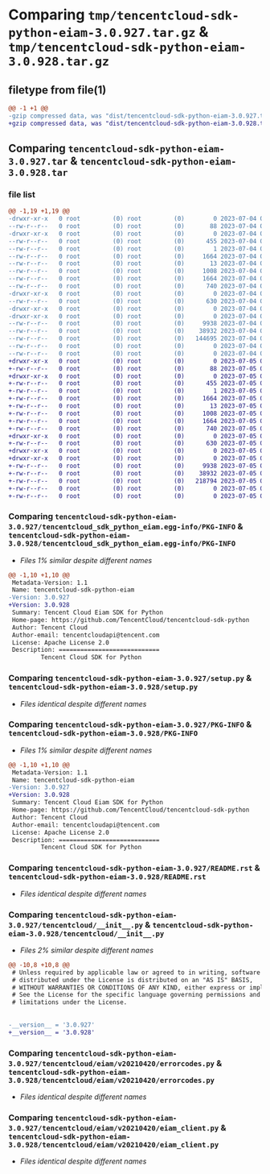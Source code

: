 # Comparing `tmp/tencentcloud-sdk-python-eiam-3.0.927.tar.gz` & `tmp/tencentcloud-sdk-python-eiam-3.0.928.tar.gz`

## filetype from file(1)

```diff
@@ -1 +1 @@
-gzip compressed data, was "dist/tencentcloud-sdk-python-eiam-3.0.927.tar", last modified: Tue Jul  4 00:21:23 2023, max compression
+gzip compressed data, was "dist/tencentcloud-sdk-python-eiam-3.0.928.tar", last modified: Wed Jul  5 00:25:32 2023, max compression
```

## Comparing `tencentcloud-sdk-python-eiam-3.0.927.tar` & `tencentcloud-sdk-python-eiam-3.0.928.tar`

### file list

```diff
@@ -1,19 +1,19 @@
-drwxr-xr-x   0 root         (0) root         (0)        0 2023-07-04 00:21:23.000000 tencentcloud-sdk-python-eiam-3.0.927/
--rw-r--r--   0 root         (0) root         (0)       88 2023-07-04 00:21:23.000000 tencentcloud-sdk-python-eiam-3.0.927/setup.cfg
-drwxr-xr-x   0 root         (0) root         (0)        0 2023-07-04 00:21:23.000000 tencentcloud-sdk-python-eiam-3.0.927/tencentcloud_sdk_python_eiam.egg-info/
--rw-r--r--   0 root         (0) root         (0)      455 2023-07-04 00:21:23.000000 tencentcloud-sdk-python-eiam-3.0.927/tencentcloud_sdk_python_eiam.egg-info/SOURCES.txt
--rw-r--r--   0 root         (0) root         (0)        1 2023-07-04 00:21:23.000000 tencentcloud-sdk-python-eiam-3.0.927/tencentcloud_sdk_python_eiam.egg-info/dependency_links.txt
--rw-r--r--   0 root         (0) root         (0)     1664 2023-07-04 00:21:23.000000 tencentcloud-sdk-python-eiam-3.0.927/tencentcloud_sdk_python_eiam.egg-info/PKG-INFO
--rw-r--r--   0 root         (0) root         (0)       13 2023-07-04 00:21:23.000000 tencentcloud-sdk-python-eiam-3.0.927/tencentcloud_sdk_python_eiam.egg-info/top_level.txt
--rw-r--r--   0 root         (0) root         (0)     1008 2023-07-04 00:21:23.000000 tencentcloud-sdk-python-eiam-3.0.927/setup.py
--rw-r--r--   0 root         (0) root         (0)     1664 2023-07-04 00:21:23.000000 tencentcloud-sdk-python-eiam-3.0.927/PKG-INFO
--rw-r--r--   0 root         (0) root         (0)      740 2023-07-04 00:21:23.000000 tencentcloud-sdk-python-eiam-3.0.927/README.rst
-drwxr-xr-x   0 root         (0) root         (0)        0 2023-07-04 00:21:23.000000 tencentcloud-sdk-python-eiam-3.0.927/tencentcloud/
--rw-r--r--   0 root         (0) root         (0)      630 2023-07-04 00:21:23.000000 tencentcloud-sdk-python-eiam-3.0.927/tencentcloud/__init__.py
-drwxr-xr-x   0 root         (0) root         (0)        0 2023-07-04 00:21:23.000000 tencentcloud-sdk-python-eiam-3.0.927/tencentcloud/eiam/
-drwxr-xr-x   0 root         (0) root         (0)        0 2023-07-04 00:21:23.000000 tencentcloud-sdk-python-eiam-3.0.927/tencentcloud/eiam/v20210420/
--rw-r--r--   0 root         (0) root         (0)     9938 2023-07-04 00:21:23.000000 tencentcloud-sdk-python-eiam-3.0.927/tencentcloud/eiam/v20210420/errorcodes.py
--rw-r--r--   0 root         (0) root         (0)    38932 2023-07-04 00:21:23.000000 tencentcloud-sdk-python-eiam-3.0.927/tencentcloud/eiam/v20210420/eiam_client.py
--rw-r--r--   0 root         (0) root         (0)   144695 2023-07-04 00:21:23.000000 tencentcloud-sdk-python-eiam-3.0.927/tencentcloud/eiam/v20210420/models.py
--rw-r--r--   0 root         (0) root         (0)        0 2023-07-04 00:21:23.000000 tencentcloud-sdk-python-eiam-3.0.927/tencentcloud/eiam/v20210420/__init__.py
--rw-r--r--   0 root         (0) root         (0)        0 2023-07-04 00:21:23.000000 tencentcloud-sdk-python-eiam-3.0.927/tencentcloud/eiam/__init__.py
+drwxr-xr-x   0 root         (0) root         (0)        0 2023-07-05 00:25:32.000000 tencentcloud-sdk-python-eiam-3.0.928/
+-rw-r--r--   0 root         (0) root         (0)       88 2023-07-05 00:25:32.000000 tencentcloud-sdk-python-eiam-3.0.928/setup.cfg
+drwxr-xr-x   0 root         (0) root         (0)        0 2023-07-05 00:25:32.000000 tencentcloud-sdk-python-eiam-3.0.928/tencentcloud_sdk_python_eiam.egg-info/
+-rw-r--r--   0 root         (0) root         (0)      455 2023-07-05 00:25:32.000000 tencentcloud-sdk-python-eiam-3.0.928/tencentcloud_sdk_python_eiam.egg-info/SOURCES.txt
+-rw-r--r--   0 root         (0) root         (0)        1 2023-07-05 00:25:32.000000 tencentcloud-sdk-python-eiam-3.0.928/tencentcloud_sdk_python_eiam.egg-info/dependency_links.txt
+-rw-r--r--   0 root         (0) root         (0)     1664 2023-07-05 00:25:32.000000 tencentcloud-sdk-python-eiam-3.0.928/tencentcloud_sdk_python_eiam.egg-info/PKG-INFO
+-rw-r--r--   0 root         (0) root         (0)       13 2023-07-05 00:25:32.000000 tencentcloud-sdk-python-eiam-3.0.928/tencentcloud_sdk_python_eiam.egg-info/top_level.txt
+-rw-r--r--   0 root         (0) root         (0)     1008 2023-07-05 00:25:32.000000 tencentcloud-sdk-python-eiam-3.0.928/setup.py
+-rw-r--r--   0 root         (0) root         (0)     1664 2023-07-05 00:25:32.000000 tencentcloud-sdk-python-eiam-3.0.928/PKG-INFO
+-rw-r--r--   0 root         (0) root         (0)      740 2023-07-05 00:25:32.000000 tencentcloud-sdk-python-eiam-3.0.928/README.rst
+drwxr-xr-x   0 root         (0) root         (0)        0 2023-07-05 00:25:32.000000 tencentcloud-sdk-python-eiam-3.0.928/tencentcloud/
+-rw-r--r--   0 root         (0) root         (0)      630 2023-07-05 00:25:32.000000 tencentcloud-sdk-python-eiam-3.0.928/tencentcloud/__init__.py
+drwxr-xr-x   0 root         (0) root         (0)        0 2023-07-05 00:25:32.000000 tencentcloud-sdk-python-eiam-3.0.928/tencentcloud/eiam/
+drwxr-xr-x   0 root         (0) root         (0)        0 2023-07-05 00:25:32.000000 tencentcloud-sdk-python-eiam-3.0.928/tencentcloud/eiam/v20210420/
+-rw-r--r--   0 root         (0) root         (0)     9938 2023-07-05 00:25:32.000000 tencentcloud-sdk-python-eiam-3.0.928/tencentcloud/eiam/v20210420/errorcodes.py
+-rw-r--r--   0 root         (0) root         (0)    38932 2023-07-05 00:25:32.000000 tencentcloud-sdk-python-eiam-3.0.928/tencentcloud/eiam/v20210420/eiam_client.py
+-rw-r--r--   0 root         (0) root         (0)   218794 2023-07-05 00:25:32.000000 tencentcloud-sdk-python-eiam-3.0.928/tencentcloud/eiam/v20210420/models.py
+-rw-r--r--   0 root         (0) root         (0)        0 2023-07-05 00:25:32.000000 tencentcloud-sdk-python-eiam-3.0.928/tencentcloud/eiam/v20210420/__init__.py
+-rw-r--r--   0 root         (0) root         (0)        0 2023-07-05 00:25:32.000000 tencentcloud-sdk-python-eiam-3.0.928/tencentcloud/eiam/__init__.py
```

### Comparing `tencentcloud-sdk-python-eiam-3.0.927/tencentcloud_sdk_python_eiam.egg-info/PKG-INFO` & `tencentcloud-sdk-python-eiam-3.0.928/tencentcloud_sdk_python_eiam.egg-info/PKG-INFO`

 * *Files 1% similar despite different names*

```diff
@@ -1,10 +1,10 @@
 Metadata-Version: 1.1
 Name: tencentcloud-sdk-python-eiam
-Version: 3.0.927
+Version: 3.0.928
 Summary: Tencent Cloud Eiam SDK for Python
 Home-page: https://github.com/TencentCloud/tencentcloud-sdk-python
 Author: Tencent Cloud
 Author-email: tencentcloudapi@tencent.com
 License: Apache License 2.0
 Description: ============================
         Tencent Cloud SDK for Python
```

### Comparing `tencentcloud-sdk-python-eiam-3.0.927/setup.py` & `tencentcloud-sdk-python-eiam-3.0.928/setup.py`

 * *Files identical despite different names*

### Comparing `tencentcloud-sdk-python-eiam-3.0.927/PKG-INFO` & `tencentcloud-sdk-python-eiam-3.0.928/PKG-INFO`

 * *Files 1% similar despite different names*

```diff
@@ -1,10 +1,10 @@
 Metadata-Version: 1.1
 Name: tencentcloud-sdk-python-eiam
-Version: 3.0.927
+Version: 3.0.928
 Summary: Tencent Cloud Eiam SDK for Python
 Home-page: https://github.com/TencentCloud/tencentcloud-sdk-python
 Author: Tencent Cloud
 Author-email: tencentcloudapi@tencent.com
 License: Apache License 2.0
 Description: ============================
         Tencent Cloud SDK for Python
```

### Comparing `tencentcloud-sdk-python-eiam-3.0.927/README.rst` & `tencentcloud-sdk-python-eiam-3.0.928/README.rst`

 * *Files identical despite different names*

### Comparing `tencentcloud-sdk-python-eiam-3.0.927/tencentcloud/__init__.py` & `tencentcloud-sdk-python-eiam-3.0.928/tencentcloud/__init__.py`

 * *Files 2% similar despite different names*

```diff
@@ -10,8 +10,8 @@
 # Unless required by applicable law or agreed to in writing, software
 # distributed under the License is distributed on an "AS IS" BASIS,
 # WITHOUT WARRANTIES OR CONDITIONS OF ANY KIND, either express or implied.
 # See the License for the specific language governing permissions and
 # limitations under the License.
 
 
-__version__ = '3.0.927'
+__version__ = '3.0.928'
```

### Comparing `tencentcloud-sdk-python-eiam-3.0.927/tencentcloud/eiam/v20210420/errorcodes.py` & `tencentcloud-sdk-python-eiam-3.0.928/tencentcloud/eiam/v20210420/errorcodes.py`

 * *Files identical despite different names*

### Comparing `tencentcloud-sdk-python-eiam-3.0.927/tencentcloud/eiam/v20210420/eiam_client.py` & `tencentcloud-sdk-python-eiam-3.0.928/tencentcloud/eiam/v20210420/eiam_client.py`

 * *Files identical despite different names*

